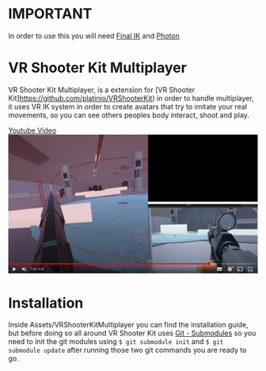 IMPORTANT
==============
In order to use this you will need [Final IK](https://assetstore.unity.com/packages/tools/animation/final-ik-14290) and [Photon](https://assetstore.unity.com/packages/tools/network/pun-2-free-119922)

VR Shooter Kit Multiplayer
==============

VR Shooter Kit Multiplayer, is a extension for [VR Shooter Kit]https://github.com/platinio/VRShooterKit) in order to handle multiplayer, it uses VR IK system in order to create avatars that try to
imitate your real movements, so you can see others peoples body interact, shoot and play.


[Youtube Video](https://youtu.be/3xLznTga-6s) 
![](VRShooterKitMultiplayerVideoCover.png)

Installation
==============

Inside Assets/VRShooterKitMultiplayer you can find the installation guide, but before doing so all around VR Shooter Kit uses [Git - Submodules](https://git-scm.com/book/en/v2/Git-Tools-Submodules) 
so you need to init the git modules using `$ git submodule init` and `$ git submodule update` after running those two git commands you are ready to go.

